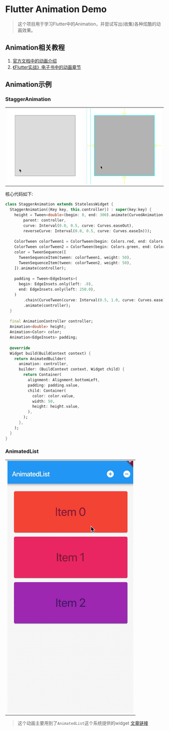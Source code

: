 # Flutter Animation Demo

>这个项目用于学习Flutter中的Animation，并尝试写出(收集)各种炫酷的动画效果。


## Animation相关教程
1. [官方文档中的动画介绍](https://flutter.io/docs/development/ui/animations)
2. [《Flutter实战》电子书中的动画章节](https://book.flutterchina.club/chapter9/)


## Animation示例

### StaggerAnimation
<table>
  <tr>
    <td><img src="/assets/screenshot/stagger_animation_1.gif" /></td>
    <td><img src="/assets/screenshot/stagger_animation_2.gif" /></td>
  </tr>
</table>

核心代码如下:
```dart
class StaggerAnimation extends StatelessWidget {
  StaggerAnimation({Key key, this.controller}) : super(key:key) {
    height = Tween<double>(begin: 0, end: 300).animate(CurvedAnimation(
        parent: controller,
        curve: Interval(0.0, 0.5, curve: Curves.easeOut),
        reverseCurve: Interval(0.0, 0.5, curve: Curves.easeIn)));

    ColorTween colorTween1 = ColorTween(begin: Colors.red, end: Colors.green);
    ColorTween colorTween2 = ColorTween(begin: Colors.green, end: Colors.blue);
    color = TweenSequence([
      TweenSequenceItem(tween: colorTween1, weight: 50),
      TweenSequenceItem(tween: colorTween2, weight: 50),
    ]).animate(controller);

    padding = Tween<EdgeInsets>(
      begin: EdgeInsets.only(left: .0),
      end: EdgeInsets.only(left: 250.0),
    )
        .chain(CurveTween(curve: Interval(0.5, 1.0, curve: Curves.ease)))
        .animate(controller);
  }

  final AnimationController controller;
  Animation<double> height;
  Animation<Color> color;
  Animation<EdgeInsets> padding;

  @override
  Widget build(BuildContext context) {
    return AnimatedBuilder(
      animation: controller,
      builder: (BuildContext context, Widget child) {
        return Container(
          alignment: Alignment.bottomLeft,
          padding: padding.value,
          child: Container(
            color: color.value,
            width: 50,
            height: height.value,
          ),
        );
      },
    );
  }
}
```

### AnimatedList
<table>
  <tr>
    <td><img src="/assets/screenshot/animated_list_animation_1.gif" style="width:400px;" /></td>
  </tr>
</table>

>这个动画主要用到了`AnimatedList`这个系统提供的widget
>[文章链接](https://flutter.io/docs/catalog/samples/animated-list)
